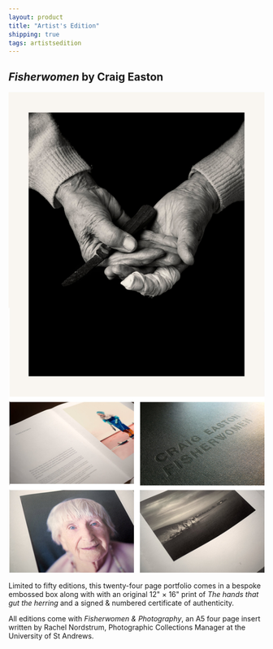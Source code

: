 ```yaml
---
layout: product
title: "Artist's Edition"
shipping: true
tags: artistsedition
---
```


## _Fisherwomen_ by Craig Easton

![Fisherwomen spread](/assets/images/layouts_artistedition.jpg)

Limited to fifty editions, this twenty-four page portfolio comes in a bespoke embossed box along with with an original 12&quot; &times; 16&quot; print of _The hands that gut the herring_ and a signed & numbered certificate of authenticity.

All editions come with _Fisherwomen & Photography_, an A5 four page insert written by Rachel Nordstrum, Photographic Collections Manager at the University of St Andrews.
